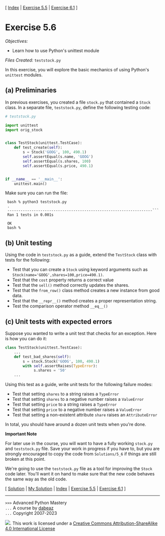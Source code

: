 \[ [Index](index.md) | [Exercise 5.5](ex5_5.md) | [Exercise 6.1](ex6_1.md) \]

# Exercise 5.6

*Objectives:*

- Learn how to use Python's unittest module

*Files Created:* `teststock.py`

In this exercise, you will explore the basic mechanics of using
Python's `unittest` modules.

## (a) Preliminaries

In previous exercises, you created a file `stock.py` that contained
a `Stock` class. In a separate file, `teststock.py`, define the following
testing code:

```python
# teststock.py

import unittest
import orig_stock


class TestStock(unittest.TestCase):
    def test_create(self):
        s = Stock('GOOG', 100, 490.1)
        self.assertEqual(s.name, 'GOOG')
        self.assertEqual(s.shares, 100)
        self.assertEqual(s.price, 490.1)


if __name__ == '__main__':
    unittest.main()
```

Make sure you can run the file:

```
 bash % python3 teststock.py
 .
 ------------------------------------------------------------------```
 Ran 1 tests in 0.001s

 OK
 bash %
```

## (b) Unit testing

Using the code in `teststock.py` as a guide, extend the `TestStock` class
with tests for the following:

- Test that you can create a `Stock` using keyword arguments such as `Stock(name='GOOG',shares=100,price=490.1)`.
- Test that the `cost` property returns a correct value
- Test that the `sell()` method correctly updates the shares.
- Test that the `from_row()` class method creates a new instance from good data.
- Test that the `__repr__()` method creates a proper representation string.
- Test the comparison operator method `__eq__()`

## (c) Unit tests with expected errors

Suppose you wanted to write a unit test that checks for an exception.
Here is how you can do it:

```python
class TestStock(unittest.TestCase):
    ...
    def test_bad_shares(self):
        s = stock.Stock('GOOG', 100, 490.1)
        with self.assertRaises(TypeError):
             s.shares = '50'
    ...
```

Using this test as a guide, write unit tests for the following failure modes:

- Test that setting `shares` to a string raises a `TypeError`
- Test that setting `shares` to a negative number raises a `ValueError`
- Test that setting `price` to a string raises a `TypeError`
- Test that setting `price` to a negative number raises a `ValueError`
- Test that setting a non-existent attribute `share` raises an `AttributeError`

In total, you should have around a dozen unit tests when you're done.

**Important Note**

For later use in the course, you will want to have a fully working
`stock.py` and `teststock.py` file. Save your work in progress if you
have to, but you are strongly encouraged to copy the code from
`Solutions/5_6` if things are still broken at this point.

We're going to use the `teststock.py` file as a tool for improving the `Stock` code
later. You'll want it on hand to make sure that the new code behaves the same way
as the old code.

\[ [Solution](soln5_6.md) | [My Solution](../teststock.py) |  [Index](index.md) | [Exercise 5.5](ex5_5.md) | [Exercise 6.1](ex6_1.md) \]

----
`>>>` Advanced Python Mastery  
`...` A course by [dabeaz](https://www.dabeaz.com)  
`...` Copyright 2007-2023

![](https://i.creativecommons.org/l/by-sa/4.0/88x31.png). This work is licensed under
a [Creative Commons Attribution-ShareAlike 4.0 International License](http://creativecommons.org/licenses/by-sa/4.0/)
